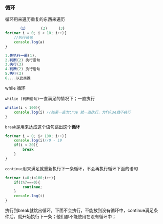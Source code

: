 ### 循环

循环用来遍历重复的东西来遍历

```js
      （1）      (2)     (3)
for(var i = 0; i < 10; i++){
    //执行语句
    console.log(a)
}

1.先执行一遍(1),
2.判断(2) 执行语句 
3.执行(3)
4.判断(2) 执行语句
5.执行(3)
6....以此类推

```

 

while 循环 

`whilie (判断语句)`一直满足的情况下；一直执行

```js
whilie(i < 100){
    console.log(i) //如果一直为true 就一直执行，为false就不执行
}
```



`break`是用来达成这个语句跳出这个**循环**

```js
for(var i = 0; i< 100; i++){
    console.log(i)//0 - 19
    if(i < 20){
        break
    }
}
```



`continue`用来满足就重新执行下一条循环，不会再执行循环下面的语句

```js
for(var i=0;i<100;i++){
    if(1%7===0){
        continue;
    }
    console.log(i)
}
```



执行到break就跳出循环，下面不会执行，不能放到没有循环中，continue满足条件后，就开始执行下一条；他们都不能使用在没有循环中；



